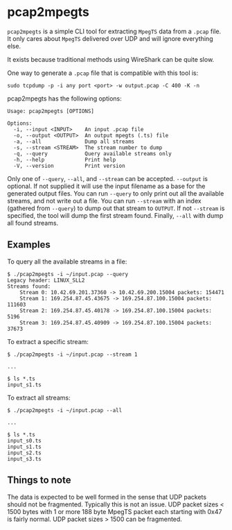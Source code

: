 # pcap2mpegts

`pcap2mpegts` is a simple CLI tool for extracting `MpegTS` data from a `.pcap`
file. It only cares about `MpegTS` delivered over UDP and will ignore everything
else.

It exists because traditional methods using WireShark can be quite slow.

One way to generate a `.pcap` file that is compatible with this tool is:

```
sudo tcpdump -p -i any port <port> -w output.pcap -C 400 -K -n
```

pcap2mpegts has the following options:

```
Usage: pcap2mpegts [OPTIONS]

Options:
  -i, --input <INPUT>    An input .pcap file
  -o, --output <OUTPUT>  An output mpegts (.ts) file
  -a, --all              Dump all streams
  -s, --stream <STREAM>  The stream number to dump
  -q, --query            Query available streams only
  -h, --help             Print help
  -V, --version          Print version
```

Only one of `--query`, `--all`, and `--stream` can be accepted. `--output` is
optional. If not supplied it will use the input filename as a base for the
generated output files. You can run `--query` to only print out all the
available streams, and not write out a file. You can run `--stream` with an
index (gathered from `--query`) to dump out that stream to `OUTPUT`. If not
`--stream` is specified, the tool will dump the first stream found. Finally,
`--all` with dump all found streams.

## Examples

To query all the available streams in a file:

```
$ ./pcap2mpegts -i ~/input.pcap --query
Legacy header: LINUX_SLL2
Streams found:
	Stream 0: 10.42.69.201.37360 -> 10.42.69.200.15004 packets: 154471
	Stream 1: 169.254.87.45.43675 -> 169.254.87.100.15004 packets: 111603
	Stream 2: 169.254.87.45.40178 -> 169.254.87.100.15004 packets: 5196
	Stream 3: 169.254.87.45.40909 -> 169.254.87.100.15004 packets: 37673
```

To extract a specific stream:

```
$ ./pcap2mpegts -i ~/input.pcap --stream 1

...

$ ls *.ts
input_s1.ts
```
To extract all streams:
```
$ ./pcap2mpegts -i ~/input.pcap --all

...

$ ls *.ts
input_s0.ts
input_s1.ts
input_s2.ts
input_s3.ts
```

## Things to note

The data is expected to be well formed in the sense that UDP packets should not be fragmented. Typically this is not an issue. UDP packet sizes < 1500 bytes with 1 or more 188 byte MpegTS packet each starting with 0x47 is fairly normal. UDP packet sizes > 1500
can be fragmented.